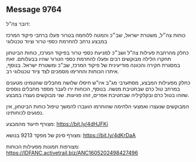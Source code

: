 ## Message 9764

דובר צה"ל:

כוחות צה״ל, משטרת ישראל, שב״כ והמטה ללוחמה בטרור פעלו ברחבי פיקוד המרכז במבצע נרחב להחרמת כספי טרור וציוד טכנולוגי

כחלק מהרחבת פעילות צה"ל ושב״כ למניעת כספי טרור בפיקוד המרכז, כוחות הביטחון תחקרו הלילה מבוקשים רבים ופעלו להחרמת כספי הטרור שהיו בבעלותם. זאת במסגרת חקירה והכוונה מודיעינית של פיקוד המרכז, שב"כ ומשטרת ישראל.
בנוסף, איתרו הכוחות והחרימו מסמכים לצד ציוד טכנולוגי רב.

כחלק מפעילות המבצע, מסתערבי מג"ב איו"ש חיסלו שלושה מחבלים שהטמינו מטענים במרחב טול כרם שבחטיבת מנשה.
בנוסף, הכוחות ירו לעבר מספר מחבלים נוספים שזוהו בטול כרם ובקלקיליה שבחטיבת אפרים, זוהו פגיעות. שני מבוקשים נעצרו במבצע.

המבוקשים שנעצרו ואמצעי הלחימה שהוחרמו הועברו להמשך טיפול כוחות הביטחון, אין נפגעים לכוחותינו.

מצורף תיעוד מהמבצע:  https://bit.ly/4dHJFKi

מצורף סינק של מפקד 9213 בנושא: https://bit.ly/4dKrDaA

מצורפות תמונות מפעילות הכוחות: https://IDFANC.activetrail.biz/ANC1605202498427496


